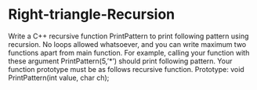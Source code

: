 # Right-triangle-Recursion

Write a C++ recursive function PrintPattern to print following pattern using recursion. No loops
allowed whatsoever, and you can write maximum two functions apart from main function. For
example, calling your function with these argument PrintPattern(5,’*’) should print following
pattern. Your function prototype must be as follows recursive function.
Prototype: void PrintPattern(int value, char ch);
